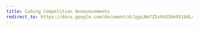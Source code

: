 ```yaml
---
title: Cubing Competition Announcements
redirect_to: https://docs.google.com/document/d/1gyLNm7Z5shh33bkOV1b8L437oC4NSMlPrOaVYtRrxG4/edit?usp=sharing
---
```

